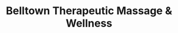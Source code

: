 ---
title: "Belltown Therapeutic Massage & Wellness"
url: /east-hampton/belltown-therapeutic-massage-and-wellness/
shop: massage
---